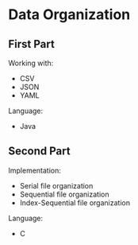 # Data Organization

## First Part

Working with:
- CSV
- JSON
- YAML

Language:
- Java

## Second Part

Implementation:
- Serial file organization
- Sequential file organization
- Index-Sequential file organization

Language:
- C

